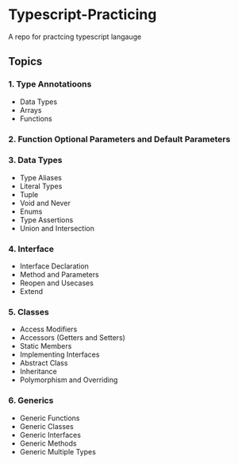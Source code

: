 # Typescript-Practicing
 A repo for practcing typescript langauge 
 
## Topics
### 1. Type Annotatioons
- Data Types
- Arrays
- Functions
### 2. Function Optional Parameters and Default Parameters
### 3. Data Types
- Type Aliases
- Literal Types
- Tuple
- Void and Never
- Enums
- Type Assertions
- Union and Intersection
### 4. Interface
- Interface Declaration
- Method and Parameters
- Reopen and Usecases
- Extend
### 5. Classes
- Access Modifiers
- Accessors (Getters and Setters)
- Static Members
- Implementing Interfaces
- Abstract Class
- Inheritance
- Polymorphism and Overriding
### 6. Generics
- Generic Functions
- Generic Classes
- Generic Interfaces
- Generic Methods
- Generic Multiple Types


